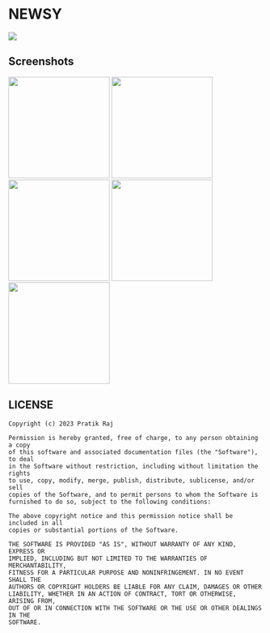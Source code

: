 # NEWSY


[![](https://img.shields.io/badge/Built%20with-NewsAPI-brightgreen)](https://newsapi.org/)

## Screenshots



<img src = "https://github.com/Pratikraj001/PR_News/assets/78545924/5df60583-6460-4ed2-8e9f-c559a29d3a1a" width ="200">
<img src = "https://github.com/Pratikraj001/PR_News/assets/78545924/060b58ac-f02c-41b8-8f45-e4e61069457e" width ="200">
<img src = "https://github.com/Pratikraj001/PR_News/assets/78545924/df9f2d81-aef8-4156-8ee2-93ce07b8ec0b" width ="200">
<img src = "https://github.com/Pratikraj001/PR_News/assets/78545924/e9ddd941-19e2-4e8d-b5ca-3ca87c93c273" width ="200">
<img src = "https://github.com/Pratikraj001/PR_News/assets/78545924/dca65d38-3dfb-42f3-8e20-2f5ad10bed4b" width ="200">



## LICENSE

```
Copyright (c) 2023 Pratik Raj

Permission is hereby granted, free of charge, to any person obtaining a copy
of this software and associated documentation files (the "Software"), to deal
in the Software without restriction, including without limitation the rights
to use, copy, modify, merge, publish, distribute, sublicense, and/or sell
copies of the Software, and to permit persons to whom the Software is
furnished to do so, subject to the following conditions:

The above copyright notice and this permission notice shall be included in all
copies or substantial portions of the Software.

THE SOFTWARE IS PROVIDED "AS IS", WITHOUT WARRANTY OF ANY KIND, EXPRESS OR
IMPLIED, INCLUDING BUT NOT LIMITED TO THE WARRANTIES OF MERCHANTABILITY,
FITNESS FOR A PARTICULAR PURPOSE AND NONINFRINGEMENT. IN NO EVENT SHALL THE
AUTHORS OR COPYRIGHT HOLDERS BE LIABLE FOR ANY CLAIM, DAMAGES OR OTHER
LIABILITY, WHETHER IN AN ACTION OF CONTRACT, TORT OR OTHERWISE, ARISING FROM,
OUT OF OR IN CONNECTION WITH THE SOFTWARE OR THE USE OR OTHER DEALINGS IN THE
SOFTWARE.
```
